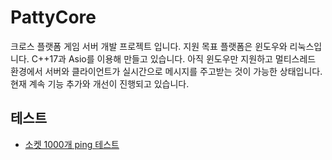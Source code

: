 # PattyCore
크로스 플랫폼 게임 서버 개발 프로젝트 입니다. 
지원 목표 플랫폼은 윈도우와 리눅스입니다. 
C++17과 Asio를 이용해 만들고 있습니다. 
아직 윈도우만 지원하고 멀티스레드 환경에서 서버와 클라이언트가 실시간으로 메시지를 주고받는 것이 가능한 상태입니다. 
현재 계속 기능 추가와 개선이 진행되고 있습니다.

## 테스트
- [소켓 1000개 ping 테스트](https://nansu0425.oopy.io/database/cpp-asio-%EC%84%9C%EB%B2%84-%EC%86%8C%EC%BC%93-1000%EA%B0%9C-ping-%ED%85%8C%EC%8A%A4%ED%8A%B8)
